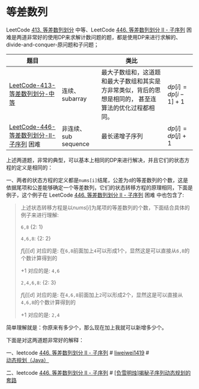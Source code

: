 # 等差数列

LeetCode [413. 等差数列划分](https://leetcode.cn/problems/arithmetic-slices/) 中等、LeetCode [446. 等差数列划分 II - 子序列](https://leetcode.cn/problems/arithmetic-slices-ii-subsequence/) 困难是两道非常好的使用DP来求解计数问题的题，都是使用DP来进行求解的、divide-and-conquer-原问题和子问题；

| 题目                                                         |                      | 类比                                                         |                       |
| ------------------------------------------------------------ | -------------------- | ------------------------------------------------------------ | --------------------- |
| [LeetCode-413-等差数列划分-中等](https://leetcode.cn/problems/arithmetic-slices/) | 连续、subarray       | 最大子数组和，这道题和最大子数组和其实是方非常类似，背后的思想是相同的， 甚至连算法的优化过程都相同。 | $dp[i] = dp[i-1] + 1$ |
| [LeetCode-446-等差数列划分-II-子序列](https://leetcode.cn/problems/arithmetic-slices-ii-subsequence/) 困难 | 非连续、sub sequence | 最长递增子序列                                               | $dp[i] = dp[j] + 1$   |

上述两道题，非常的典型，可以基本上相同的DP来进行解决，并且它们的状态方程的定义是相同的：

一、两者的状态方程的定义都是`nums[i]`结尾，公差为`d`的等差数列的个数，这是依据尾项和公差能够确定一个等差数列，它们的状态转移方程的原理相同，下面是例子，这个例子在 LeetCode [446. 等差数列划分 II - 子序列](https://leetcode.cn/problems/arithmetic-slices-ii-subsequence/) 困难 中也包含了:

> 上述状态转移方程是以$nums[i]$为尾项的等差数列的个数，下面结合具体的例子来进行理解:
>
> `6,8` {2: 1}
>
> `4,6,8`: {2: 2}
>
> $f[j][d]$ 对应的是: 在`6,8`前面加上`4`可以形成1个，显然这是可以直接从`6,8`的个数计算得到的
>
> $+1$ 对应的是: `4,6`
>
> `2,4,6,8`: {2: 3}
>
> $f[j][d]$ 对应的是: 在`4,6,8`前面加上`2`可以形成2个，显然这是可以直接从`4,6,8`的个数计算得到的
>
> $+1$ 对应的是: `2,4`

简单理解就是：你原来有多少个，那么现在加上我就可以新增多少个。



下面是对这两道题非常好的解释：

一、leetcode [446. 等差数列划分 II - 子序列](https://leetcode.cn/problems/arithmetic-slices-ii-subsequence/) # [liweiwei1419](https://leetcode.cn/u/liweiwei1419/) # [动态规划（Java）](https://leetcode.cn/problems/arithmetic-slices-ii-subsequence/solution/dong-tai-gui-hua-java-by-liweiwei1419-jc84/)

二、leetcode [446. 等差数列划分 II - 子序列](https://leetcode.cn/problems/arithmetic-slices-ii-subsequence/) # [[负雪明烛]揭秘子序列动态规划的套路](https://leetcode.cn/problems/arithmetic-slices-ii-subsequence/solution/fu-xue-ming-zhu-jie-mi-zi-xu-lie-dong-ta-gepk/) 


